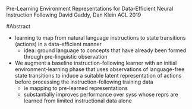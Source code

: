 Pre-Learning Environment Representations for Data-Efficient Neural Instruction Following
David Gaddy, Dan Klein
ACL 2019

#Abstract

* learning to map from natural language instructions to state transitions
  (actions) in a data-efficient manner
  * idea: ground language to concepts that have already been formed through
    pre-linguistic observation
* We augment a
  baseline instruction-following learner with an
  initial environment-learning phase that uses observations of language-free
  state transitions to induce a suitable latent representation of actions
  before processing the instruction-following training data
  * ie mapping to pre-learned representations
  * substantially improves performance
    over syss whose reprs are learned from limited instructional data alone
